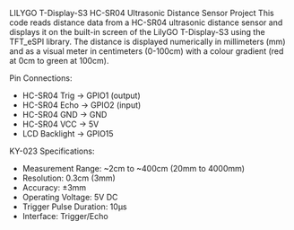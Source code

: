 LILYGO T-Display-S3 HC-SR04 Ultrasonic Distance Sensor Project
This code reads distance data from a HC-SR04 ultrasonic distance sensor and displays it on the built-in screen of the LilyGO T-Display-S3 using the TFT_eSPI library. The distance is displayed numerically in millimeters (mm) and as a visual meter in centimeters (0-100cm) with a colour gradient (red at 0cm to green at 100cm).

Pin Connections:
 - HC-SR04 Trig  -> GPIO1 (output)
 - HC-SR04 Echo  -> GPIO2 (input)
 - HC-SR04 GND   -> GND
 - HC-SR04 VCC   -> 5V
 - LCD Backlight -> GPIO15

KY-023 Specifications:
 - Measurement Range: ~2cm to ~400cm (20mm to 4000mm)
 - Resolution: 0.3cm (3mm)
 - Accuracy: ±3mm
 - Operating Voltage: 5V DC
 - Trigger Pulse Duration: 10µs
 - Interface: Trigger/Echo
